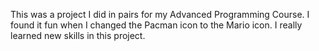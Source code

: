 This was a project I did in pairs for my Advanced Programming Course. I found it fun when I changed the Pacman icon to the Mario icon. I really learned
new skills in this project.
